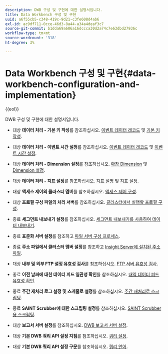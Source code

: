 ```yaml
---
description: DWB 구성 및 구현에 대한 설명서입니다.
title: Data Workbench 구성 및 구현
uuid: a6f55cb5-c348-419c-9d21-c3fe608d4ab6
exl-id: ac9df711-0cce-46d3-8a44-a34a4deaf3c7
source-git-commit: b1dda69a606a16dccca30d2a74c7e63dbd27936c
workflow-type: tm+mt
source-wordcount: '318'
ht-degree: 3%

---
```


# Data Workbench 구성 및 구현{#data-workbench-configuration-and-implementation}

{{eol}}

DWB 구성 및 구현에 대한 설명서입니다.

* 대상 **데이터 처리 - 기본 키 작성**&#x200B;를 참조하십시오. [이벤트 데이터 레코드](https://experienceleague.adobe.com/docs/data-workbench/using/dataset/c-ev-data-rec-fields.html) 및 [기본 키 작성](../../../home/dwb-implement-overview/dwb-implement-configure/dwb-implement-primary-key.md#concept-04e756573bf14d8e953a983e209290bd).

* 대상 **데이터 처리 - 이벤트 시간 설정**&#x200B;를 참조하십시오. [이벤트 데이터 레코드](https://experienceleague.adobe.com/docs/data-workbench/using/dataset/c-ev-data-rec-fields.html) 및 [이벤트 시간 설정](../../../home/dwb-implement-overview/dwb-implement-configure/dwb-implement-event-time.md#concept-7f84404b57e54d879411621660d20708).

* 대상 **데이터 처리 - Dimension 설정**&#x200B;를 참조하십시오. [확장 Dimension](https://experienceleague.adobe.com/docs/data-workbench/using/dataset/extended-dimensions/c-abt-ex-dim.html) 및 [Dimension 설정](../../../home/dwb-implement-overview/dwb-implement-configure/dwb-implement-dim-setup.md#concept-cf6e1e55038042c3ac3ae5921316538f).

* 대상 **데이터 처리 - 지표 설정**&#x200B;를 참조하십시오. [지표 설명](https://experienceleague.adobe.com/docs/analytics/components/variables/metrics/metricslist.html) 및 [지표 설정](../../../home/dwb-implement-overview/dwb-implement-configure/dwb-implement-metric-setup.md#concept-f568a931db5b4b62b7b1e7827c7f7bf6).

* 대상 **액세스 제어의 클러스터 멤버**&#x200B;를 참조하십시오. [액세스 제어 구성](https://experienceleague.adobe.com/docs/data-workbench/using/server-admin-install/admin-dwb-server/access-control/c-config-acs-ctrl.html).

* 대상 **프로필 구성 파일의 처리 서버**&#x200B;를 참조하십시오. [클러스터에서 실행할 프로필 구성](https://experienceleague.adobe.com/docs/data-workbench/using/server-admin-install/install-servers/insight-server-clusters/install-insight-server-cluster/c-config-prof-run-clstr.html).

* 종료 **세그먼트 내보내기 설정**&#x200B;를 참조하십시오. [세그먼트 내보내기를 사용하여 데이터 내보내기](https://experienceleague.adobe.com/docs/data-workbench/using/client/export-data/c-exp-data-seg-exp.html).

* 종료 **표준화 서버 설정**&#x200B;를 참조하고 [파일 서버 구성 프로세스](https://experienceleague.adobe.com/docs/data-workbench/using/dataset/log-proc-config-file/c-ins-svr-file-svr-unit.html).

* 종료 **주소 파일에서 클러스터 멤버 설정**&#x200B;를 참조하고 [Insight Server에 설치된 주소 파일](https://experienceleague.adobe.com/docs/data-workbench/using/server-admin-install/install-servers/insight-server-dpu/server-network-location/c-addr-file-inst.html).

* 대상 **내부 및 외부 FTP 설정 유효성 검사**&#x200B;를 참조하십시오. [FTP 서버 유효성 검사](../../../home/dwb-implement-overview/dwb-implement-configure/dwb-implement-validation-ftp.md#concept-8b677e0581c1490ebfbefdbedaf28d54).

* 종료 **이전 날짜에 대한 데이터 피드 일관성 확인**&#x200B;를 참조하십시오. [내역 데이터 피드 유효성 확인](../../../home/dwb-implement-overview/dwb-implement-configure/dwb-implement-datafeeds-historical.md#concept-03639f41b5944a018095b467e6a08b4b).

* 종료 **주간 재처리 로그 설정 및 스케줄로 설정**&#x200B;를 참조하십시오. [주간 재처리로 스크립팅](../../../home/dwb-implement-overview/dwb-implement-configure/dwb-implement-reprocess-scripting.md#concept-60529e12d6d94386a02c1c6fdedf0295).

* 종료 **SAINT Scrubber에 대한 스크립팅 설정**&#x200B;를 참조하십시오. [SAINT Scrubber용 스크립팅](../../../home/dwb-implement-overview/dwb-implement-configure/dwb-implement-saint-scripting.md#concept-8631931cd7f14d64a97c426f3bc7a076).

* 대상 **보고서 서버 설정**&#x200B;를 참조하십시오. [DWB 보고서 서버 설정](https://experienceleague.adobe.com/docs/data-workbench/using/client/qry-lang-syntx/c-qry-lang-syntx.html).

* 대상 **기본 DWB 쿼리 API 설정 지침**&#x200B;를 참조하십시오. [쿼리 설정](../../../home/dwb-implement-overview/dwb-implement-configure/dwb-implement-query-api.md#concept-94a135c593fe47dcb2f1e06abab6c78b).

* 대상 **기본 DWB 쿼리 API 설정 구문**&#x200B;를 참조하십시오. [쿼리 언어](https://experienceleague.adobe.com/docs/data-workbench/using/client/qry-lang-syntx/c-qry-lang-syntx.html).
